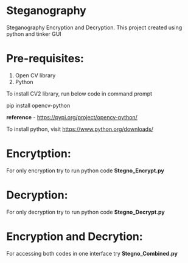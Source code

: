 # Steganography
Steganography Encryption and Decryption. This project created using python and tinker GUI

# **Pre-requisites:**
1. Open CV library
2. Python  

To install CV2 library, run below code in command prompt

pip install opencv-python

**reference** - https://pypi.org/project/opencv-python/

To install python, visit https://www.python.org/downloads/

# **Encrytption:**
For only encryption try to run python code **Stegno_Encrypt.py**
# **Decryption:**
For only decryption try to run python code **Stegno_Decrypt.py**
# **Encryption and Decrytion:**
For accessing both codes in one interface try **Stegno_Combined.py**
